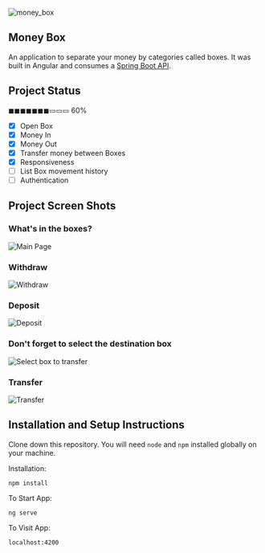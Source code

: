 ![money_box](https://user-images.githubusercontent.com/19581381/65416920-42313280-ddcf-11e9-8e6b-406b6bd45de6.png)

## Money Box
An application to separate your money by categories called boxes. It was built in Angular and consumes a [Spring Boot API](https://github.com/SilvaAriel/Money-Box-API).

## Project Status
◼◼◼◼◼◼◼▭▭▭ 60%
- [x] Open Box
- [x] Money In
- [x] Money Out
- [x] Transfer money between Boxes
- [x] Responsiveness
- [ ] List Box movement history
- [ ] Authentication

## Project Screen Shots

### What's in the boxes?

![Main Page](https://user-images.githubusercontent.com/19581381/65415285-d3060f00-ddcb-11e9-989a-9acc9a6c6e0a.png)

### Withdraw

![Withdraw](https://user-images.githubusercontent.com/19581381/65415286-d39ea580-ddcb-11e9-9403-fcaa58e05240.png)

### Deposit

![Deposit](https://user-images.githubusercontent.com/19581381/65415287-d39ea580-ddcb-11e9-9408-e351dee15bbf.png)

### Don't forget to select the destination box

![Select box to transfer](https://user-images.githubusercontent.com/19581381/65416189-b2d74f80-ddcd-11e9-9214-c5b0dfee7345.png)

### Transfer

![Transfer](https://user-images.githubusercontent.com/19581381/65415291-d39ea580-ddcb-11e9-83e2-79d61533b640.png)

## Installation and Setup Instructions
Clone down this repository. You will need `node` and `npm` installed globally on your machine.

Installation:

`npm install`

To Start App:

`ng serve`

To Visit App:  

`localhost:4200`
